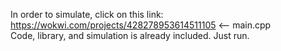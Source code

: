 In order to simulate, click on this link: https://wokwi.com/projects/428278953614511105 <-- main.cpp<br/>
Code, library, and simulation is already included. Just run.
